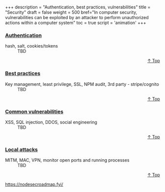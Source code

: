 +++
description = "Authentication, best practices, vulnerabilities"
title = "Security"
draft = false
weight = 500
bref="In computer security, vulnerabilities can be exploited by an attacker to perform unauthorized actions within a computer system"
toc = true
script = 'animation'
+++

<h3 class="section-head" id="h-Section1"><a href="#h-Section1">Authentication</a></h3>
  <div class="example">
    <dl>
      <dt>hash, salt, cookies/tokens</dt>
      <dd>TBD </dd>
    </dl>
  </div>
<div style="text-align:right"> <a href="#top">&#8593; Top</a></div>

<h3 class="section-head" id="h-Section2"><a href="#h-Section2">Best practices</a></h3>
  <div class="example">
    <dl>
      <dt>Key management, least privilege, SSL, NPM audit, 3rd party - stripe/cognito</dt>
      <dd>TBD </dd>
    </dl>
  </div>
<div style="text-align:right"> <a href="#top">&#8593; Top</a></div>

<h3 class="section-head" id="h-Section3"><a href="#h-Section3">Common vulnerabilities</a></h3>
  <div class="example">
    <dl>
      <dt>XSS, SQL injection, DDOS, social engineering</dt>
      <dd>TBD </dd>
    </dl>
  </div>
<div style="text-align:right"> <a href="#top">&#8593; Top</a></div>

<h3 class="section-head" id="h-Section4"><a href="#h-Section4">Local attacks</a></h3>
  <div class="example">
    <dl>
      <dt>MITM, MAC, VPN, monitor open ports and running processes</dt>
      <dd>TBD </dd>
    </dl>
  </div>
<div style="text-align:right"> <a href="#top">&#8593; Top</a></div>

  https://nodesecroadmap.fyi/